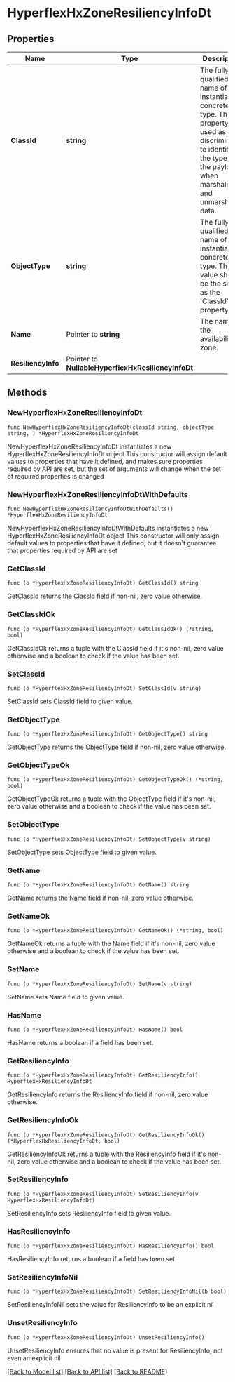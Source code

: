 # HyperflexHxZoneResiliencyInfoDt

## Properties

Name | Type | Description | Notes
------------ | ------------- | ------------- | -------------
**ClassId** | **string** | The fully-qualified name of the instantiated, concrete type. This property is used as a discriminator to identify the type of the payload when marshaling and unmarshaling data. | [default to "hyperflex.HxZoneResiliencyInfoDt"]
**ObjectType** | **string** | The fully-qualified name of the instantiated, concrete type. The value should be the same as the &#39;ClassId&#39; property. | [default to "hyperflex.HxZoneResiliencyInfoDt"]
**Name** | Pointer to **string** | The name of the availability zone. | [optional] [readonly] 
**ResiliencyInfo** | Pointer to [**NullableHyperflexHxResiliencyInfoDt**](hyperflex.HxResiliencyInfoDt.md) |  | [optional] 

## Methods

### NewHyperflexHxZoneResiliencyInfoDt

`func NewHyperflexHxZoneResiliencyInfoDt(classId string, objectType string, ) *HyperflexHxZoneResiliencyInfoDt`

NewHyperflexHxZoneResiliencyInfoDt instantiates a new HyperflexHxZoneResiliencyInfoDt object
This constructor will assign default values to properties that have it defined,
and makes sure properties required by API are set, but the set of arguments
will change when the set of required properties is changed

### NewHyperflexHxZoneResiliencyInfoDtWithDefaults

`func NewHyperflexHxZoneResiliencyInfoDtWithDefaults() *HyperflexHxZoneResiliencyInfoDt`

NewHyperflexHxZoneResiliencyInfoDtWithDefaults instantiates a new HyperflexHxZoneResiliencyInfoDt object
This constructor will only assign default values to properties that have it defined,
but it doesn't guarantee that properties required by API are set

### GetClassId

`func (o *HyperflexHxZoneResiliencyInfoDt) GetClassId() string`

GetClassId returns the ClassId field if non-nil, zero value otherwise.

### GetClassIdOk

`func (o *HyperflexHxZoneResiliencyInfoDt) GetClassIdOk() (*string, bool)`

GetClassIdOk returns a tuple with the ClassId field if it's non-nil, zero value otherwise
and a boolean to check if the value has been set.

### SetClassId

`func (o *HyperflexHxZoneResiliencyInfoDt) SetClassId(v string)`

SetClassId sets ClassId field to given value.


### GetObjectType

`func (o *HyperflexHxZoneResiliencyInfoDt) GetObjectType() string`

GetObjectType returns the ObjectType field if non-nil, zero value otherwise.

### GetObjectTypeOk

`func (o *HyperflexHxZoneResiliencyInfoDt) GetObjectTypeOk() (*string, bool)`

GetObjectTypeOk returns a tuple with the ObjectType field if it's non-nil, zero value otherwise
and a boolean to check if the value has been set.

### SetObjectType

`func (o *HyperflexHxZoneResiliencyInfoDt) SetObjectType(v string)`

SetObjectType sets ObjectType field to given value.


### GetName

`func (o *HyperflexHxZoneResiliencyInfoDt) GetName() string`

GetName returns the Name field if non-nil, zero value otherwise.

### GetNameOk

`func (o *HyperflexHxZoneResiliencyInfoDt) GetNameOk() (*string, bool)`

GetNameOk returns a tuple with the Name field if it's non-nil, zero value otherwise
and a boolean to check if the value has been set.

### SetName

`func (o *HyperflexHxZoneResiliencyInfoDt) SetName(v string)`

SetName sets Name field to given value.

### HasName

`func (o *HyperflexHxZoneResiliencyInfoDt) HasName() bool`

HasName returns a boolean if a field has been set.

### GetResiliencyInfo

`func (o *HyperflexHxZoneResiliencyInfoDt) GetResiliencyInfo() HyperflexHxResiliencyInfoDt`

GetResiliencyInfo returns the ResiliencyInfo field if non-nil, zero value otherwise.

### GetResiliencyInfoOk

`func (o *HyperflexHxZoneResiliencyInfoDt) GetResiliencyInfoOk() (*HyperflexHxResiliencyInfoDt, bool)`

GetResiliencyInfoOk returns a tuple with the ResiliencyInfo field if it's non-nil, zero value otherwise
and a boolean to check if the value has been set.

### SetResiliencyInfo

`func (o *HyperflexHxZoneResiliencyInfoDt) SetResiliencyInfo(v HyperflexHxResiliencyInfoDt)`

SetResiliencyInfo sets ResiliencyInfo field to given value.

### HasResiliencyInfo

`func (o *HyperflexHxZoneResiliencyInfoDt) HasResiliencyInfo() bool`

HasResiliencyInfo returns a boolean if a field has been set.

### SetResiliencyInfoNil

`func (o *HyperflexHxZoneResiliencyInfoDt) SetResiliencyInfoNil(b bool)`

 SetResiliencyInfoNil sets the value for ResiliencyInfo to be an explicit nil

### UnsetResiliencyInfo
`func (o *HyperflexHxZoneResiliencyInfoDt) UnsetResiliencyInfo()`

UnsetResiliencyInfo ensures that no value is present for ResiliencyInfo, not even an explicit nil

[[Back to Model list]](../README.md#documentation-for-models) [[Back to API list]](../README.md#documentation-for-api-endpoints) [[Back to README]](../README.md)


